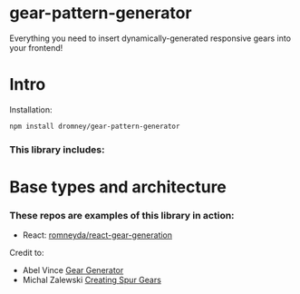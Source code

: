 # gear-pattern-generator
Everything you need to insert dynamically-generated responsive gears into your frontend!
# Intro

Installation:
```bash
npm install dromney/gear-pattern-generator
```


### This library includes:


# Base types and architecture


### These repos are examples of this library in action:

- React: [romneyda/react-gear-generation](https://github.com/RomneyDa/react-gear-generation)

Credit to:
- Abel Vince [Gear Generator](https://geargenerator.com/#200,200,100,6,1,3,0,4,1,8,2,4,27,-90,0,0,0,0,0,0,16,4,4,27,-60,0,0,0,0,1,1,12,1,12,20,-60,0,0,0,0,2,0,60,5,12,20,0,1,0,0,0,0,0,3,-515)
- Michal Zalewski [Creating Spur Gears](https://lcamtuf.coredump.cx/gcnc/ch6/#6.2)